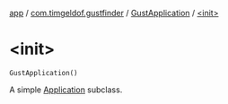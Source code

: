[app](../../index.md) / [com.timgeldof.gustfinder](../index.md) / [GustApplication](index.md) / [&lt;init&gt;](./-init-.md)

# &lt;init&gt;

`GustApplication()`

A simple [Application](https://developer.android.com/reference/android/app/Application.html) subclass.

